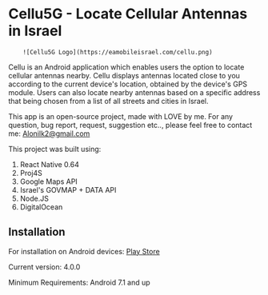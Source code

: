 # Cellu5G - Locate Cellular Antennas in Israel


        ![Cellu5G Logo](https://eamobileisrael.com/cellu.png)


Cellu is an Android application which enables users the option to locate cellular antennas nearby.
Cellu displays antennas located close to you according to the current device's location, obtained by the device's GPS module.
Users can also locate nearby antennas based on a specific address that being chosen from a list of all streets and cities in Israel.

This app is an open-source project, made with LOVE by me.
For any question, bug report, request, suggestion etc.., please feel free to contact me: Alonilk2@gmail.com

This project was built using:
1. React Native 0.64
2. Proj4S
3. Google Maps API
4. Israel's GOVMAP + DATA API
5. Node.JS
6. DigitalOcean


## Installation
For installation on Android devices:
[Play Store](https://play.google.com/store/apps/details?id=com.cellu)

Current version: 4.0.0

Minimum Requirements: 
Android 7.1 and up
